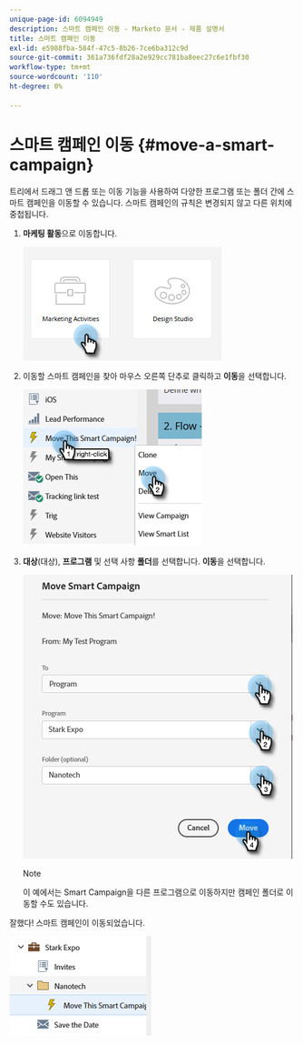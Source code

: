 ```yaml
---
unique-page-id: 6094949
description: 스마트 캠페인 이동 - Marketo 문서 - 제품 설명서
title: 스마트 캠페인 이동
exl-id: e5988fba-584f-47c5-8b26-7ce6ba312c9d
source-git-commit: 361a736fdf28a2e929cc781ba8eec27c6e1fbf30
workflow-type: tm+mt
source-wordcount: '110'
ht-degree: 0%

---
```


# 스마트 캠페인 이동 {#move-a-smart-campaign}

트리에서 드래그 앤 드롭 또는 이동 기능을 사용하여 다양한 프로그램 또는 폴더 간에 스마트 캠페인을 이동할 수 있습니다. 스마트 캠페인의 규칙은 변경되지 않고 다른 위치에 중첩됩니다.

1. **마케팅 활동**&#x200B;으로 이동합니다.

   ![](assets/move-a-smart-campaign-1.png)

1. 이동할 스마트 캠페인을 찾아 마우스 오른쪽 단추로 클릭하고 **이동**&#x200B;을 선택합니다.

   ![](assets/move-a-smart-campaign-2.png)

1. **대상**(대상), **프로그램** 및 선택 사항 **폴더**&#x200B;를 선택합니다. **이동**&#x200B;을 선택합니다.

   ![](assets/move-a-smart-campaign-3.png)

   >[!NOTE]
   >
   >이 예에서는 Smart Campaign을 다른 프로그램으로 이동하지만 캠페인 폴더로 이동할 수도 있습니다.

잘했다! 스마트 캠페인이 이동되었습니다.

![](assets/move-a-smart-campaign-4.png)
